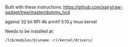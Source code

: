 Built with these instructions: https://github.com/xairy/raw-gadget/tree/master/dummy_hcd

against 32 bit RPI 4b armhf 5.10.y linux kernel

Needs to be installed at:
```
/lib/modules/$(uname -r)/kernel/drivers/
```